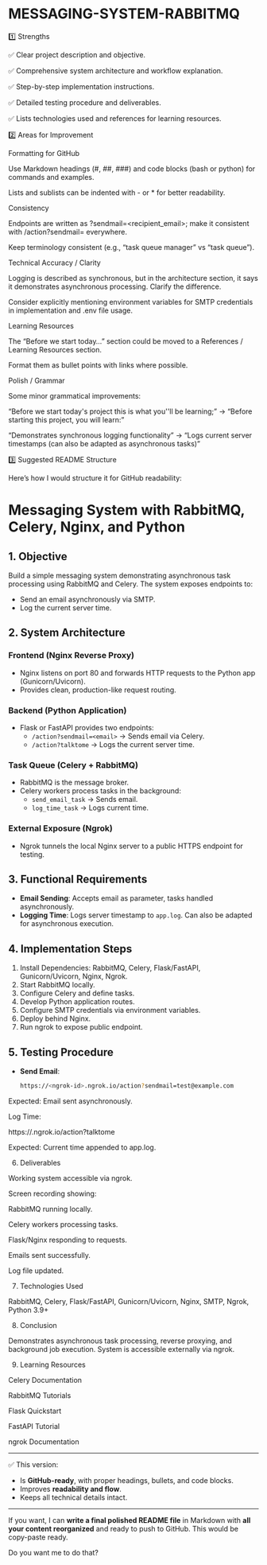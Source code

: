 # MESSAGING-SYSTEM-RABBITMQ

1️⃣ Strengths

✅ Clear project description and objective.

✅ Comprehensive system architecture and workflow explanation.

✅ Step-by-step implementation instructions.

✅ Detailed testing procedure and deliverables.

✅ Lists technologies used and references for learning resources.

2️⃣ Areas for Improvement

Formatting for GitHub

Use Markdown headings (#, ##, ###) and code blocks (bash or python) for commands and examples.

Lists and sublists can be indented with - or * for better readability.

Consistency

Endpoints are written as ?sendmail=<recipient_email>; make it consistent with /action?sendmail=<email> everywhere.

Keep terminology consistent (e.g., “task queue manager” vs “task queue”).

Technical Accuracy / Clarity

Logging is described as synchronous, but in the architecture section, it says it demonstrates asynchronous processing. Clarify the difference.

Consider explicitly mentioning environment variables for SMTP credentials in implementation and .env file usage.

Learning Resources

The “Before we start today…” section could be moved to a References / Learning Resources section.

Format them as bullet points with links where possible.

Polish / Grammar

Some minor grammatical improvements:

“Before we start today's project this is what you''ll be learning;” → “Before starting this project, you will learn:”

“Demonstrates synchronous logging functionality” → “Logs current server timestamps (can also be adapted as asynchronous tasks)”

3️⃣ Suggested README Structure

Here’s how I would structure it for GitHub readability:

# Messaging System with RabbitMQ, Celery, Nginx, and Python

## 1. Objective
Build a simple messaging system demonstrating asynchronous task processing using RabbitMQ and Celery. The system exposes endpoints to:
- Send an email asynchronously via SMTP.
- Log the current server time.

## 2. System Architecture

### Frontend (Nginx Reverse Proxy)
- Nginx listens on port 80 and forwards HTTP requests to the Python app (Gunicorn/Uvicorn).  
- Provides clean, production-like request routing.

### Backend (Python Application)
- Flask or FastAPI provides two endpoints:
  - `/action?sendmail=<email>` → Sends email via Celery.  
  - `/action?talktome` → Logs the current server time.  

### Task Queue (Celery + RabbitMQ)
- RabbitMQ is the message broker.  
- Celery workers process tasks in the background:
  - `send_email_task` → Sends email.  
  - `log_time_task` → Logs current time.  

### External Exposure (Ngrok)
- Ngrok tunnels the local Nginx server to a public HTTPS endpoint for testing.

## 3. Functional Requirements
- **Email Sending**: Accepts email as parameter, tasks handled asynchronously.  
- **Logging Time**: Logs server timestamp to `app.log`. Can also be adapted for asynchronous execution.

## 4. Implementation Steps
1. Install Dependencies: RabbitMQ, Celery, Flask/FastAPI, Gunicorn/Uvicorn, Nginx, Ngrok.  
2. Start RabbitMQ locally.  
3. Configure Celery and define tasks.  
4. Develop Python application routes.  
5. Configure SMTP credentials via environment variables.  
6. Deploy behind Nginx.  
7. Run ngrok to expose public endpoint.

## 5. Testing Procedure
- **Send Email**:  
  ```bash
  https://<ngrok-id>.ngrok.io/action?sendmail=test@example.com


Expected: Email sent asynchronously.

Log Time:

https://<ngrok-id>.ngrok.io/action?talktome


Expected: Current time appended to app.log.

6. Deliverables

Working system accessible via ngrok.

Screen recording showing:

RabbitMQ running locally.

Celery workers processing tasks.

Flask/Nginx responding to requests.

Emails sent successfully.

Log file updated.

7. Technologies Used

RabbitMQ, Celery, Flask/FastAPI, Gunicorn/Uvicorn, Nginx, SMTP, Ngrok, Python 3.9+

8. Conclusion

Demonstrates asynchronous task processing, reverse proxying, and background job execution. System is accessible externally via ngrok.

9. Learning Resources

Celery Documentation

RabbitMQ Tutorials

Flask Quickstart

FastAPI Tutorial

ngrok Documentation


---

✅ This version:  
- Is **GitHub-ready**, with proper headings, bullets, and code blocks.  
- Improves **readability and flow**.  
- Keeps all technical details intact.

---

If you want, I can **write a final polished README file** in Markdown with **all your content reorganized** and ready to push to GitHub. This would be copy-paste ready.  

Do you want me to do that?
